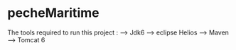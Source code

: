 # pecheMaritime
The tools required to run this project :
--> Jdk6
--> eclipse Helios
--> Maven 
--> Tomcat 6
